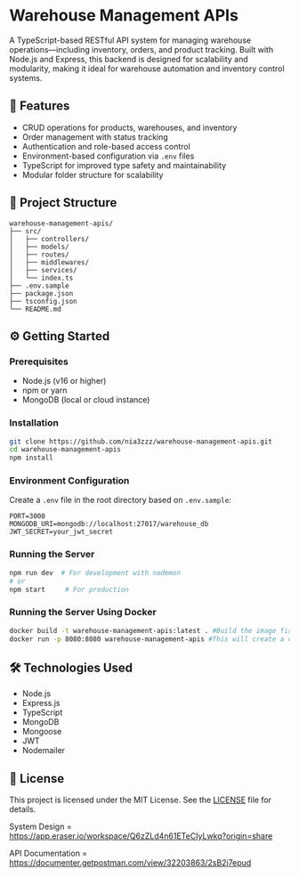 # Warehouse Management APIs

A TypeScript-based RESTful API system for managing warehouse operations—including inventory, orders, and product tracking. Built with Node.js and Express, this backend is designed for scalability and modularity, making it ideal for warehouse automation and inventory control systems.

## 🚀 Features

- CRUD operations for products, warehouses, and inventory
- Order management with status tracking
- Authentication and role-based access control
- Environment-based configuration via `.env` files
- TypeScript for improved type safety and maintainability
- Modular folder structure for scalability

## 📁 Project Structure

```
warehouse-management-apis/
├── src/
│   ├── controllers/
│   ├── models/
│   ├── routes/
│   ├── middlewares/
│   ├── services/
│   └── index.ts
├── .env.sample
├── package.json
├── tsconfig.json
└── README.md
```

## ⚙️ Getting Started

### Prerequisites

- Node.js (v16 or higher)
- npm or yarn
- MongoDB (local or cloud instance)

### Installation

```bash
git clone https://github.com/nia3zzz/warehouse-management-apis.git
cd warehouse-management-apis
npm install
```

### Environment Configuration

Create a `.env` file in the root directory based on `.env.sample`:

```env
PORT=3000
MONGODB_URI=mongodb://localhost:27017/warehouse_db
JWT_SECRET=your_jwt_secret
```

### Running the Server

```bash
npm run dev  # For development with nodemon
# or
npm start     # For production
```

### Running the Server Using Docker

```bash
docker build -t warehouse-management-apis:latest . #Build the image first
docker run -p 8080:8080 warehouse-management-apis #This will create a container and run it
```

## 🛠️ Technologies Used

- Node.js
- Express.js
- TypeScript
- MongoDB
- Mongoose
- JWT
- Nodemailer

## 📄 License

This project is licensed under the MIT License. See the [LICENSE](LICENSE) file for details.

System Design = https://app.eraser.io/workspace/Q6zZLd4n61ETeCIyLwkq?origin=share

API Documentation = https://documenter.getpostman.com/view/32203863/2sB2j7epud
